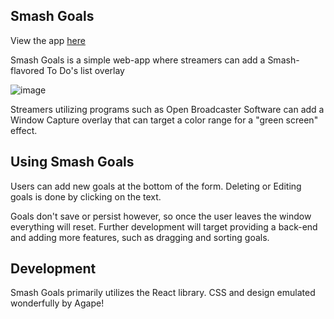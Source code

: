 ## Smash Goals

View the app [here](https://holyoke.github.io/Smash-Goals)

Smash Goals is a simple web-app where streamers can add a Smash-flavored To Do's list overlay

![image](https://cloud.githubusercontent.com/assets/6300995/15520889/5e5944e2-21bd-11e6-8185-44cea9c70e40.png)

Streamers utilizing programs such as Open Broadcaster Software can add a Window Capture overlay that can target a color range for a "green screen" effect. 

## Using Smash Goals
Users can add new goals at the bottom of the form. Deleting or Editing goals is done by clicking on the text. 

Goals don't save or persist however, so once the user leaves the window everything will reset. Further development will target providing a back-end and adding more features, such as dragging and sorting goals. 

## Development
Smash Goals primarily utilizes the React library. CSS and design emulated wonderfully by Agape!

